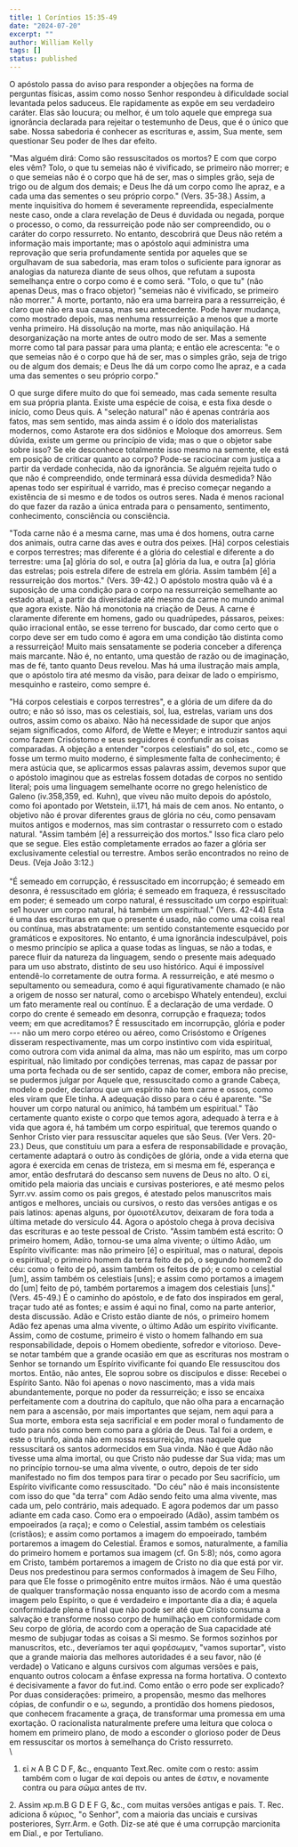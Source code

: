 ```yaml
---
title: 1 Coríntios 15:35-49
date: "2024-07-20"
excerpt: ""
author: William Kelly
tags: []
status: published
---
```


O apóstolo passa do aviso para responder a objeções na forma de
perguntas físicas, assim como nosso Senhor respondeu à dificuldade
social levantada pelos saduceus. Ele rapidamente as expõe em seu
verdadeiro caráter. Elas são loucura; ou melhor, é um tolo aquele que
emprega sua ignorância declarada para rejeitar o testemunho de Deus, que
é o único que sabe. Nossa sabedoria é conhecer as escrituras e, assim,
Sua mente, sem questionar Seu poder de lhes dar efeito.

\"Mas alguém dirá: Como são ressuscitados os mortos? E com que corpo
eles vêm? Tolo, o que tu semeias não é vivificado, se primeiro não
morrer; e o que semeias não é o corpo que há de ser, mas o simples grão,
seja de trigo ou de algum dos demais; e Deus lhe dá um corpo como lhe
apraz, e a cada uma das sementes o seu próprio corpo.\" (Vers. 35-38.)
Assim, a mente inquisitiva do homem é severamente repreendida,
especialmente neste caso, onde a clara revelação de Deus é duvidada ou
negada, porque o processo, o como, da ressurreição pode não ser
compreendido, ou o caráter do corpo ressurreto. No entanto, descobrirá
que Deus não retém a informação mais importante; mas o apóstolo aqui
administra uma reprovação que seria profundamente sentida por aqueles
que se orgulhavam de sua sabedoria, mas eram tolos o suficiente para
ignorar as analogias da natureza diante de seus olhos, que refutam a
suposta semelhança entre o corpo como é e como será. \"Tolo, o que tu\"
(não apenas Deus, mas o fraco objetor) \"semeias não é vivificado, se
primeiro não morrer.\" A morte, portanto, não era uma barreira para a
ressurreição, é claro que não era sua causa, mas seu antecedente. Pode
haver mudança, como mostrado depois, mas nenhuma ressurreição a menos
que a morte venha primeiro. Há dissolução na morte, mas não aniquilação.
Há desorganização na morte antes de outro modo de ser. Mas a semente
morre como tal para passar para uma planta; e então ele acrescenta: \"e
o que semeias não é o corpo que há de ser, mas o simples grão, seja de
trigo ou de algum dos demais; e Deus lhe dá um corpo como lhe apraz, e a
cada uma das sementes o seu próprio corpo.\"

O que surge difere muito do que foi semeado, mas cada semente resulta em
sua própria planta. Existe uma espécie de coisa, e esta fixa desde o
início, como Deus quis. A \"seleção natural\" não é apenas contrária aos
fatos, mas sem sentido, mas ainda assim é o ídolo dos materialistas
modernos, como Astarote era dos sidônios e Moloque dos amorreus. Sem
dúvida, existe um germe ou princípio de vida; mas o que o objetor sabe
sobre isso? Se ele desconhece totalmente isso mesmo na semente, ele está
em posição de criticar quanto ao corpo? Pode-se raciocinar com justiça a
partir da verdade conhecida, não da ignorância. Se alguém rejeita tudo o
que não é compreendido, onde terminará essa dúvida desmedida? Não apenas
todo ser espiritual é varrido, mas é preciso começar negando a
existência de si mesmo e de todos os outros seres. Nada é menos racional
do que fazer da razão a única entrada para o pensamento, sentimento,
conhecimento, consciência ou consciência.

\"Toda carne não é a mesma carne, mas uma é dos homens, outra carne dos
animais, outra carne das aves e outra dos peixes. \[Há\] corpos
celestiais e corpos terrestres; mas diferente é a glória do celestial e
diferente a do terrestre: uma \[a\] glória do sol, e outra \[a\] glória
da lua, e outra \[a\] glória das estrelas; pois estrela difere de
estrela em glória. Assim também \[é\] a ressurreição dos mortos.\"
(Vers. 39-42.) O apóstolo mostra quão vã é a suposição de uma condição
para o corpo na ressurreição semelhante ao estado atual, a partir da
diversidade até mesmo da carne no mundo animal que agora existe. Não há
monotonia na criação de Deus. A carne é claramente diferente em homens,
gado ou quadrúpedes, pássaros, peixes: quão irracional então, se esse
terreno for buscado, dar como certo que o corpo deve ser em tudo como é
agora em uma condição tão distinta como a ressurreição! Muito mais
sensatamente se poderia conceber a diferença mais marcante. Não é, no
entanto, uma questão de razão ou de imaginação, mas de fé, tanto quanto
Deus revelou. Mas há uma ilustração mais ampla, que o apóstolo tira até
mesmo da visão, para deixar de lado o empirismo, mesquinho e rasteiro,
como sempre é.

\"Há corpos celestiais e corpos terrestres\", e a glória de um difere da
do outro; e não só isso, mas os celestiais, sol, lua, estrelas, variam
uns dos outros, assim como os abaixo. Não há necessidade de supor que
anjos sejam significados, como Alford, de Wette e Meyer; e introduzir
santos aqui como fazem Crisóstomo e seus seguidores é confundir as
coisas comparadas. A objeção a entender \"corpos celestiais\" do sol,
etc., como se fosse um termo muito moderno, é simplesmente falta de
conhecimento; é mera astúcia que, se aplicarmos essas palavras assim,
devemos supor que o apóstolo imaginou que as estrelas fossem dotadas de
corpos no sentido literal; pois uma linguagem semelhante ocorre no grego
helenístico de Galeno (iv.358,359, ed. Kuhn), que viveu não muito depois
do apóstolo, como foi apontado por Wetstein, ii.171, há mais de cem
anos. No entanto, o objetivo não é provar diferentes graus de glória no
céu, como pensavam muitos antigos e modernos, mas sim contrastar o
ressurreto com o estado natural. \"Assim também \[é\] a ressurreição dos
mortos.\" Isso fica claro pelo que se segue. Eles estão completamente
errados ao fazer a glória ser exclusivamente celestial ou terrestre.
Ambos serão encontrados no reino de Deus. (Veja João 3:12.)\
\
"É semeado em corrupção, é ressuscitado em incorrupção; é semeado em
desonra, é ressuscitado em glória; é semeado em fraqueza, é ressuscitado
em poder; é semeado um corpo natural, é ressuscitado um corpo
espiritual: se1 houver um corpo natural, há também um espiritual."
(Vers. 42-44) Esta é uma das escrituras em que o presente é usado, não
como uma coisa real ou contínua, mas abstratamente: um sentido
constantemente esquecido por gramáticos e expositores. No entanto, é uma
ignorância indesculpável, pois o mesmo princípio se aplica a quase todas
as línguas, se não a todas, e parece fluir da natureza da linguagem,
sendo o presente mais adequado para um uso abstrato, distinto de seu uso
histórico. Aqui é impossível entendê-lo corretamente de outra forma. A
ressurreição, e até mesmo o sepultamento ou semeadura, como é aqui
figurativamente chamado (e não a origem de nosso ser natural, como o
arcebispo Whately entendeu), exclui um fato meramente real ou contínuo.
É a declaração de uma verdade. O corpo do crente é semeado em desonra,
corrupção e fraqueza; todos veem; em que acreditamos? É ressuscitado em
incorrupção, glória e poder --- não um mero corpo etéreo ou aéreo, como
Crisóstomo e Orígenes disseram respectivamente, mas um corpo instintivo
com vida espiritual, como outrora com vida animal da alma, mas não um
espírito, mas um corpo espiritual, não limitado por condições terrenas,
mas capaz de passar por uma porta fechada ou de ser sentido, capaz de
comer, embora não precise, se pudermos julgar por Aquele que,
ressuscitado como a grande Cabeça, modelo e poder, declarou que um
espírito não tem carne e ossos, como eles viram que Ele tinha. A
adequação disso para o céu é aparente. "Se houver um corpo natural ou
anímico, há também um espiritual." Tão certamente quanto existe o corpo
que temos agora, adequado à terra e à vida que agora é, há também um
corpo espiritual, que teremos quando o Senhor Cristo vier para
ressuscitar aqueles que são Seus. (Ver Vers. 20-23.) Deus, que
constituiu um para a esfera de responsabilidade e provação, certamente
adaptará o outro às condições de glória, onde a vida eterna que agora é
exercida em cenas de tristeza, em si mesma em fé, esperança e amor,
então desfrutará do descanso sem nuvens de Deus no alto. O εἰ, omitido
pela maioria das unciais e cursivas posteriores, e até mesmo pelos
Syrr.vv. assim como os pais gregos, é atestado pelos manuscritos mais
antigos e melhores, unciais ou cursivos, o resto das versões antigas e
os pais latinos: apenas alguns, por ὁμοιοτέλευτον, deixaram de fora toda
a última metade do versículo 44. Agora o apóstolo chega à prova decisiva
das escrituras e ao teste pessoal de Cristo. "Assim também está escrito:
O primeiro homem, Adão, tornou-se uma alma vivente; o último Adão, um
Espírito vivificante: mas não primeiro \[é\] o espiritual, mas o
natural, depois o espiritual; o primeiro homem da terra feito de pó, o
segundo homem2 do céu: como o feito de pó, assim também os feitos de pó;
e como o celestial \[um\], assim também os celestiais \[uns\]; e assim
como portamos a imagem do \[um\] feito de pó, também portaremos a imagem
dos celestiais \[uns\]." (Vers. 45-49.) É o caminho do apóstolo, e de
fato dos inspirados em geral, traçar tudo até as fontes; e assim é aqui
no final, como na parte anterior, desta discussão. Adão e Cristo estão
diante de nós, o primeiro homem Adão fez apenas uma alma vivente, o
último Adão um espírito vivificante. Assim, como de costume, primeiro é
visto o homem falhando em sua responsabilidade, depois o Homem
obediente, sofredor e vitorioso. Deve-se notar também que a grande
ocasião em que as escrituras nos mostram o Senhor se tornando um
Espírito vivificante foi quando Ele ressuscitou dos mortos. Então, não
antes, Ele soprou sobre os discípulos e disse: Recebei o Espírito Santo.
Não foi apenas o novo nascimento, mas a vida mais abundantemente, porque
no poder da ressurreição; e isso se encaixa perfeitamente com a doutrina
do capítulo, que não olha para a encarnação nem para a ascensão, por
mais importantes que sejam, nem aqui para a Sua morte, embora esta seja
sacrificial e em poder moral o fundamento de tudo para nós como bem como
para a glória de Deus. Tal foi a ordem, e este o triunfo, ainda não em
nossa ressurreição, mas naquele que ressuscitará os santos adormecidos
em Sua vinda. Não é que Adão não tivesse uma alma imortal, ou que Cristo
não pudesse dar Sua vida; mas um no princípio tornou-se uma alma
vivente, o outro, depois de ter sido manifestado no fim dos tempos para
tirar o pecado por Seu sacrifício, um Espírito vivificante como
ressuscitado. "Do céu" não é mais inconsistente com isso do que "da
terra" com Adão sendo feito uma alma vivente, mas cada um, pelo
contrário, mais adequado. E agora podemos dar um passo adiante em cada
caso. Como era o empoeirado (Adão), assim também os empoeirados (a
raça); e como o Celestial, assim também os celestiais (cristãos); e
assim como portamos a imagem do empoeirado, também portaremos a imagem
do Celestial. Éramos e somos, naturalmente, a família do primeiro homem
e portamos sua imagem (cf. Gn 5:8); nós, como agora em Cristo, também
portaremos a imagem de Cristo no dia que está por vir. Deus nos
predestinou para sermos conformados à imagem de Seu Filho, para que Ele
fosse o primogênito entre muitos irmãos. Não é uma questão de qualquer
transformação nossa enquanto isso de acordo com a mesma imagem pelo
Espírito, o que é verdadeiro e importante dia a dia; é aquela
conformidade plena e final que não pode ser até que Cristo consuma a
salvação e transforme nosso corpo de humilhação em conformidade com Seu
corpo de glória, de acordo com a operação de Sua capacidade até mesmo de
subjugar todas as coisas a Si mesmo. Se formos sozinhos por manuscritos,
etc., deveríamos ter aqui φορέσωμεν, "vamos suportar", visto que a
grande maioria das melhores autoridades é a seu favor, não (é verdade) o
Vaticano e alguns cursivos com algumas versões e pais, enquanto outros
colocam a ênfase expressa na forma hortativa. O contexto é decisivamente
a favor do fut.ind. Como então o erro pode ser explicado? Por duas
considerações: primeiro, a propensão, mesmo das melhores cópias, de
confundir ο e ω, segundo, a prontidão dos homens piedosos, que conhecem
fracamente a graça, de transformar uma promessa em uma exortação. O
racionalista naturalmente prefere uma leitura que coloca o homem em
primeiro plano, de modo a esconder o glorioso poder de Deus em
ressuscitar os mortos à semelhança do Cristo ressurreto.\
\

1. εἰ א A B C D F, &c., enquanto Text.Rec. omite com o resto: assim
   também com o lugar de καί depois ou antes de ἐστιν, e novamente contra
   ou para σῶμα antes de πν.

2\. Assim אp.m.B G D E F G, &c., com muitas versões antigas e pais. T.
Rec. adiciona δ κύριος, "o Senhor", com a maioria das unciais e cursivas
posteriores, Syrr.Arm. e Goth. Diz-se até que é uma corrupção marcionita
em Dial., e por Tertuliano.
